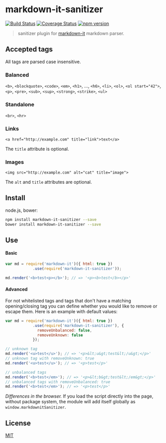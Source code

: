 # markdown-it-sanitizer

[![Build Status](https://img.shields.io/travis/svbergerem/markdown-it-sanitizer/master.svg?style=flat)](https://travis-ci.org/svbergerem/markdown-it-sanitizer)
[![Coverage Status](https://img.shields.io/coveralls/svbergerem/markdown-it-sanitizer/master.svg?style=flat)](https://coveralls.io/r/svbergerem/markdown-it-sanitizer?branch=master)
[![npm version](https://img.shields.io/npm/v/markdown-it-sanitizer.svg?style=flat)](https://npmjs.com/package/markdown-it-sanitizer)

> sanitizer plugin for [markdown-it](https://github.com/markdown-it/markdown-it) markdown parser.

## Accepted tags

All tags are parsed case insensitive.

### Balanced
`<b>`, `<blockquote>`, `<code>`, `<em>`, `<h1>`, ..., `<h6>`, `<li>`, `<ol>`, `<ol start="42">`, `<p>`, `<pre>`, `<sub>`, `<sup>`, `<strong>`, `<strike>`, `<ul>`

### Standalone
`<br>`, `<hr>`

### Links
`<a href="http://example.com" title="link">text</a>`

The `title` attribute is optional.

### Images
`<img src="http://example.com" alt="cat" title="image">`

The `alt` and `title` attributes are optional.

## Install

node.js, bower:

```bash
npm install markdown-it-sanitizer --save
bower install markdown-it-sanitizer --save
```

## Use

#### Basic

```js
var md = require('markdown-it')({ html: true })
            .use(require('markdown-it-sanitizer'));

md.render('<b>test<p></b>'); // => '<p><b>test</b></p>'
```

#### Advanced

For not whitelisted tags and tags that don't have a matching opening/closing tag you can define whether you would like to remove or escape them. Here is an example with default values:

```js
var md = require('markdown-it')({ html: true })
            .use(require('markdown-it-sanitizer'), {
              removeUnbalanced: false,
              removeUnknown: false
            });

// unknown tag
md.render('<u>test</u>'); // => '<p>&lt;u&gt;test&lt;/u&gt;</p>'
// unknown tag with removeUnknown: true
md.render('<u>test</u>'); // => '<p>test</p>'

// unbalanced tags
md.render('<b>test</em>'); // => '<p>&lt;b&gt;test&lt;/em&gt;</p>'
// unbalanced tags with removeUnbalanced: true
md.render('<b>test</em>'); // => '<p>test</p>'

```

_Differences in the browser._ If you load the script directly into the page, without
package system, the module will add itself globally as `window.markdownitSanitizer`.

## License

[MIT](https://github.com/svbergerem/markdown-it-sanitizer/blob/master/LICENSE)
